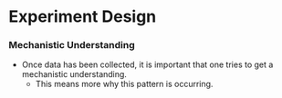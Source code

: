 ---
---

# Experiment Design
### Mechanistic Understanding
 - Once data has been collected, it is important that one tries to get a mechanistic understanding.
	 - This means more why this pattern is occurring. 